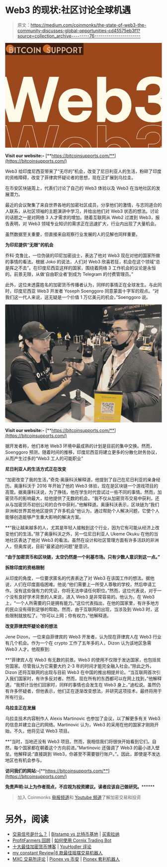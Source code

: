 # Web3 的现状:社区讨论全球机遇

> 原文：<https://medium.com/coinmonks/the-state-of-web3-the-community-discusses-global-opportunities-cd45575eb3f1?source=collection_archive---------76----------------------->

![](img/cc1da7a719140c608037de681e95192a.png)

**Visit our website:-** [**https://bitcoinsupports.com/**](https://bitcoinsupports.com/)

Web3 给印度尼西亚带来了“无尽的”机会，改变了尼日利亚人的生活，粉碎了印度的资格障碍，改变了菲律宾怀疑论者的思想，现在正扩展到乌拉圭。

在币安区块链周上，代表们讨论了自己的 Web3 体验以及 Web3 在当地社区的发展潜力。

最近的会议聚集了来自世界各地的加密社区成员，分享他们的激情，与志同道合的人联系，从社区领袖的主题演讲中学习，并给出他们对 Web3 状态的想法。讨论的话题之一是对网络 3 人才需求的增加。随着互联网从 Web2 过渡到 Web3，报告表明，对 Web3 领域专业知识的需求正在迅速扩大，行业内出现了大量机会。

虽然数据至关重要，但直接来自观察行业发展的人的见解也同样重要。

**为印尼提供“无限”的机会**

乔科·克鲁比，一位伪装的印尼加密战士，表达了他对 Web3 现在对他的国家所做的事情的看法。根据 Joko 的说法，人们对 Web3 欣喜若狂，机会在这个领域“总是挥之不去”。在印度尼西亚这样的国家，围绕着网络 3 工作机会的议论是永恒的。前景无限，从做‘自由职业者’到成为 Telegram 的付费管理员。”

此外，这位未透露姓名的加密货币传播者认为，同样的事情正在全球发生。与此同时，印度尼西亚 Web3 开发者 Yoseph Soenggoro 同意蒙面十字军的观点。“对我们这一代人来说，这无疑是一个价值 1 万亿美元的机会，”Soenggoro 说。

![](img/3e7d4c06d76f43672678819ec7ff79cb.png)

**Visit our website:-** [**https://bitcoinsupports.com/**](https://bitcoinsupports.com/)

据开发者称，他们本地 Web3 环境中最成熟的计划是目前的集中交换。然而，Soenggoro 预测，随着时间的推移，印度尼西亚将建立更多的分散化财务协议，从而产生过多的“Web3 工人的可能职业”

**尼日利亚人的生活方式正在改变**

“加密改变了我的生活，”奇克·奥康科沃解释道，他提到了自己在尼日利亚的亲身经历。奥康科沃于 2016 年开始了他的 Web3 体验，现在是区块链一个游戏项目的高管。据奥康科沃说，为了挣钱，他在学生时代尝试过一些不同的事情。然而，加密货币的影响最大，给他提供了无数的机会。“我不仅从加密货币交易中获利，还从与加密货币初创公司的合作中获利，”他解释道。奥康科沃表示，区块链为“我们非洲和世界其他地区提供了许多机会”他认为，通过帮助个人解决问题，它使个人能够创造能够产生重大影响的解决方案。

**“我让越来越多的人，尤其是年轻人接触到这个行业，因为它有可能从经济上改变他们的生活。”除了奥康科沃之外，另一位尼日利亚人 Ukeme Okuku 在他的当地社区表达了他对 Web3 的看法。虽然在设计和社区管理方面有许多活跃的非洲人，但奥库说，目前“最紧迫的问题”是意识。

**“由于加密货币和区块链，太空仍然是一个利基市场。只有少数人意识到这一点。”**

**拆除印度的资格限制**

从印度的角度，一位要求匿名的代表表达了对 Web3 在该国工作的想法。据他说，人们在印度面临困难。他说:“他们需要上一所受人尊敬的学校，然后申请工作。没有这些强有力的凭证，你将无法申请任何职位。”然而，这位代表说，对于一个没有良好学术背景的人来说，进入 Web3 是非常容易的。他认为，在 Web3 上，“一个人所需要的只是拥有能力。”这位代表指出，在他的国家里，有许多地方的民众没有得到足够的帮助。然而，由于互联网的出现，当涉及到 Web3 时，这些限制就放松了。“你可以上网；你有权力，”他解释道。

**改变菲律宾怀疑论者的想法**

Jene Dizon，一位来自菲律宾的 Web3 开发者，认为现在菲律宾人在 Web3 行业有几个机会。作为一个在 crypto 工作了五年多的人，Dizon 认为该地区急需 Web3 人才。他观察到:

**“菲律宾人在 Web3 有无数的前景。Web3 的使用不仅限于发达国家，也包括贫穷国家。尽管我认为它需要大约 2-3 年的时间才能完全融入社会。”除此之外，Dizon 还将互联网的出现与目前 Web3 在中国的推出相提并论。“当互联网首次引入我们国家时，有许多反对者。然而，现在所有的东西都可以在网上找到，”他解释道。“我预计当他们回家时，同样的事情也会发生在 Web3 身上，”迪松说。虽然仍有许多怀疑者，但他表示，他们正在逐渐改变想法，并研究这项技术，最终将用于所有行业。

**乌拉圭正在发展**

乌拉圭技术内容制作人 Alexis Martinovic 也参加了会议，以了解更多有关 Web3 的信息并建立自己的网络。Martinovic 认为，Web3 的采用在他的国家才刚刚开始，不久，他将见证 Web3 项目。

**“当时，当地还没有 Web3 项目。然而，我相信我们将很快开始看到它们。自然，每个国家都在朝着这个方向前进。”Martinovic 还强调了 Web3 的最小进入壁垒。他解释说:“直接跳到 Web3，你甚至不需要银行账户。”。因此，即使是不发达地区也有机会参与。

**访问我们的网站:-**[**https://bitcoinsupports.com/**](https://bitcoinsupports.com/)

**免责声明:以上为作者观点，不应视为投资建议。读者应该自己做研究。********

> 加入 Coinmonks [电报频道](https://t.me/coincodecap)和 [Youtube 频道](https://www.youtube.com/c/coinmonks/videos)了解加密交易和投资

# 另外，阅读

*   [交易信号是什么？](https://coincodecap.com/trading-signal) | [Bitstamp vs 比特币基地](https://coincodecap.com/bitstamp-coinbase) | [买索拉纳](https://coincodecap.com/buy-solana)
*   [ProfitFarmers 回顾](https://coincodecap.com/profitfarmers-review) | [如何使用 Cornix Trading Bot](https://coincodecap.com/cornix-trading-bot)
*   [十大最佳加密货币博客](https://coincodecap.com/best-cryptocurrency-blogs) | [YouHodler 评论](https://coincodecap.com/youhodler-review)
*   [my constant Review](https://coincodecap.com/myconstant-review)|[8 款最佳摇摆交易机器人](https://coincodecap.com/best-swing-trading-bots)
*   [MXC 交易所评论](/coinmonks/mxc-exchange-review-3af0ec1cba8c) | [Pionex vs 币安](https://coincodecap.com/pionex-vs-binance) | [Pionex 套利机器人](https://coincodecap.com/pionex-arbitrage-bot)